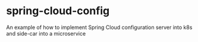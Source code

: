 # spring-cloud-config
An example of how to implement Spring Cloud configuration server into k8s and side-car into a microservice
